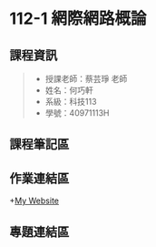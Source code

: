 # 112-1 網際網路概論
## 課程資訊
>+ 授課老師：蔡芸琤 老師
>+ 姓名：何巧軒
>+ 系級：科技113
>+ 學號：40971113H

## 課程筆記區

## 作業連結區
+[My Website](file:///C:/Users/user/Downloads/Electrochip%20Free%20Website%20Template%20-%20Free-CSS.com/electrochip-html/index.html )

## 專題連結區
